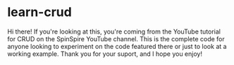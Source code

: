 # learn-crud
Hi there! If you're looking at this, you're coming from the YouTube tutorial for CRUD on the SpinSpire YouTube channel. This is the complete code for anyone looking to experiment on the code featured there or just to look at a working example. Thank you for your suport, and I hope you enjoy!
